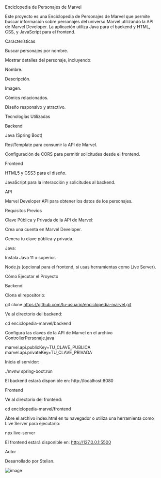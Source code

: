 Enciclopedia de Personajes de Marvel

Este proyecto es una Enciclopedia de Personajes de Marvel que permite buscar información sobre personajes del universo Marvel utilizando la API de Marvel Developer. La aplicación utiliza Java para el backend y HTML, CSS, y JavaScript para el frontend.

Características

Buscar personajes por nombre.

Mostrar detalles del personaje, incluyendo:

Nombre.

Descripción.

Imagen.

Cómics relacionados.

Diseño responsivo y atractivo.

Tecnologías Utilizadas

Backend

Java (Spring Boot)

RestTemplate para consumir la API de Marvel.

Configuración de CORS para permitir solicitudes desde el frontend.

Frontend

HTML5 y CSS3 para el diseño.

JavaScript para la interacción y solicitudes al backend.

API

Marvel Developer API para obtener los datos de los personajes.

Requisitos Previos

Clave Pública y Privada de la API de Marvel:

Crea una cuenta en Marvel Developer.

Genera tu clave pública y privada.

Java:

Instala Java 11 o superior.

Node.js (opcional para el frontend, si usas herramientas como Live Server).

Cómo Ejecutar el Proyecto

Backend

Clona el repositorio:

git clone https://github.com/tu-usuario/enciclopedia-marvel.git

Ve al directorio del backend:

cd enciclopedia-marvel/backend

Configura las claves de la API de Marvel en el archivo ControllerPersonaje.java

marvel.api.publicKey=TU_CLAVE_PUBLICA
marvel.api.privateKey=TU_CLAVE_PRIVADA

Inicia el servidor:

./mvnw spring-boot:run

El backend estará disponible en: http://localhost:8080

Frontend

Ve al directorio del frontend:

cd enciclopedia-marvel/frontend

Abre el archivo index.html en tu navegador o utiliza una herramienta como Live Server para ejecutarlo:

npx live-server

El frontend estará disponible en: http://127.0.0.1:5500

Autor

Desarrollado por Stelian.


![image](https://github.com/user-attachments/assets/efbfe1ad-5e01-4921-bff9-d4bbe737ec55)


